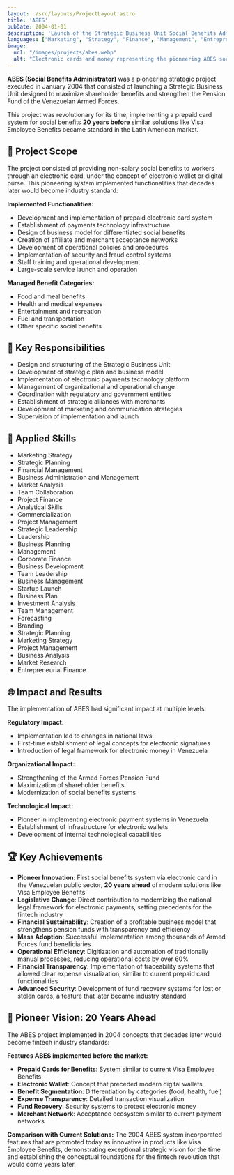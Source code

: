 ```yaml
---
layout:  /src/layouts/ProjectLayout.astro
title: 'ABES'
pubDate: 2004-01-01
description: 'Launch of the Strategic Business Unit Social Benefits Administrator (ABES) to maximize shareholder benefits and strengthen the Pension Fund of the Venezuelan Armed Forces.'
languages: ["Marketing", "Strategy", "Finance", "Management", "Entrepreneurship"]
image:
  url: "/images/projects/abes.webp"
  alt: "Electronic cards and money representing the pioneering ABES social benefits system implemented in 2004, 20 years ahead of modern digital payment solutions."
--- 
```


**ABES (Social Benefits Administrator)** was a pioneering strategic project executed in January 2004 that consisted of launching a Strategic Business Unit designed to maximize shareholder benefits and strengthen the Pension Fund of the Venezuelan Armed Forces.

This project was revolutionary for its time, implementing a prepaid card system for social benefits **20 years before** similar solutions like Visa Employee Benefits became standard in the Latin American market.

## 🎯 Project Scope

The project consisted of providing non-salary social benefits to workers through an electronic card, under the concept of electronic wallet or digital purse. This pioneering system implemented functionalities that decades later would become industry standard:

**Implemented Functionalities:**
- Development and implementation of prepaid electronic card system
- Establishment of payments technology infrastructure
- Design of business model for differentiated social benefits
- Creation of affiliate and merchant acceptance networks
- Development of operational policies and procedures
- Implementation of security and fraud control systems
- Staff training and operational development
- Large-scale service launch and operation

**Managed Benefit Categories:**
- Food and meal benefits
- Health and medical expenses
- Entertainment and recreation
- Fuel and transportation
- Other specific social benefits

## 💼 Key Responsibilities

- Design and structuring of the Strategic Business Unit
- Development of strategic plan and business model
- Implementation of electronic payments technology platform
- Management of organizational and operational change
- Coordination with regulatory and government entities
- Establishment of strategic alliances with merchants
- Development of marketing and communication strategies
- Supervision of implementation and launch

## 🔧 Applied Skills

- Marketing Strategy
- Strategic Planning
- Financial Management
- Business Administration and Management
- Market Analysis
- Team Collaboration
- Project Finance
- Analytical Skills
- Commercialization
- Project Management
- Strategic Leadership
- Leadership
- Business Planning
- Management
- Corporate Finance
- Business Development
- Team Leadership
- Business Management
- Startup Launch
- Business Plan
- Investment Analysis
- Team Management
- Forecasting
- Branding
- Strategic Planning
- Marketing Strategy
- Project Management
- Business Analysis
- Market Research
- Entrepreneurial Finance

## 🌐 Impact and Results

The implementation of ABES had significant impact at multiple levels:

**Regulatory Impact:**
- Implementation led to changes in national laws
- First-time establishment of legal concepts for electronic signatures
- Introduction of legal framework for electronic money in Venezuela

**Organizational Impact:**
- Strengthening of the Armed Forces Pension Fund
- Maximization of shareholder benefits
- Modernization of social benefits systems

**Technological Impact:**
- Pioneer in implementing electronic payment systems in Venezuela
- Establishment of infrastructure for electronic wallets
- Development of internal technological capabilities

## 🏆 Key Achievements

- **Pioneer Innovation**: First social benefits system via electronic card in the Venezuelan public sector, **20 years ahead** of modern solutions like Visa Employee Benefits
- **Legislative Change**: Direct contribution to modernizing the national legal framework for electronic payments, setting precedents for the fintech industry
- **Financial Sustainability**: Creation of a profitable business model that strengthens pension funds with transparency and efficiency
- **Mass Adoption**: Successful implementation among thousands of Armed Forces fund beneficiaries
- **Operational Efficiency**: Digitization and automation of traditionally manual processes, reducing operational costs by over 60%
- **Financial Transparency**: Implementation of traceability systems that allowed clear expense visualization, similar to current prepaid card functionalities
- **Advanced Security**: Development of fund recovery systems for lost or stolen cards, a feature that later became industry standard

## 🚀 Pioneer Vision: 20 Years Ahead

The ABES project implemented in 2004 concepts that decades later would become fintech industry standards:

**Features ABES implemented before the market:**
- **Prepaid Cards for Benefits**: System similar to current Visa Employee Benefits
- **Electronic Wallet**: Concept that preceded modern digital wallets
- **Benefit Segmentation**: Differentiation by categories (food, health, fuel)
- **Expense Transparency**: Detailed transaction visualization
- **Fund Recovery**: Security systems to protect electronic money
- **Merchant Network**: Acceptance ecosystem similar to current payment networks

**Comparison with Current Solutions:**
The 2004 ABES system incorporated features that are promoted today as innovative in products like Visa Employee Benefits, demonstrating exceptional strategic vision for the time and establishing the conceptual foundations for the fintech revolution that would come years later.
